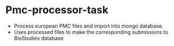 # Pmc-processor-task
- Process european PMC files and import into mongo database.
- Uses processed files to make the corresponding submissions to BioStudies database
